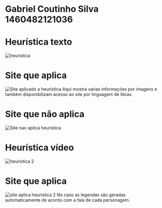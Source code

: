 # Gabriel Coutinho Silva 1460482121036

# Heurística texto
![heurística](https://user-images.githubusercontent.com/67170978/186432489-6d05fb4d-659b-46e6-ba19-59fd31a79383.jpeg)

# Site que aplica
![Site aplicado a heurística](https://user-images.githubusercontent.com/67170978/186432549-dc6bdebd-2282-4ed7-a04d-9a1a0a9aaf48.jpeg)
Aqui mostra varias informações por imagens e também disponibilizam acesso ao site por linguagem de libras

# Site que não aplica
![Site nao aplica heurística](https://user-images.githubusercontent.com/67170978/186432825-16d286d4-0f79-4c82-b27b-ebf8f3433c13.jpeg)

# Heurística vídeo 
![heurística 2](https://user-images.githubusercontent.com/67170978/186433309-af78c1df-7941-45ad-bad8-247ed77a0290.jpeg)

# Site que aplica
![site aplica heurística 2](https://user-images.githubusercontent.com/67170978/186433569-add5c895-a046-4d56-924a-fc5d0b42eeb0.jpeg)
No caso as legendas são geradas automaticamente de acordo com a fala de cada personagem.

